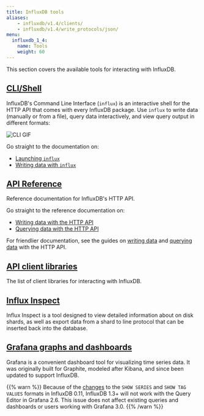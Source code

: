 ```yaml
---
title: InfluxDB tools
aliases:
    - influxdb/v1.4/clients/
    - influxdb/v1.4/write_protocols/json/
menu:
  influxdb_1_4:
    name: Tools
    weight: 60
---
```


This section covers the available tools for interacting with InfluxDB.

## [CLI/Shell](/influxdb/v1.4/tools/shell/)

InfluxDB's Command Line Interface (`influx`) is an interactive shell for the
HTTP API that comes with every InfluxDB package.
Use `influx` to write data (manually or from a file), query data interactively,
and view query output in different formats:

![CLI GIF](/img/influxdb/cli-1.0-beta.gif)

Go straight to the documentation on:

* [Launching `influx`](/influxdb/v1.4/tools/shell/#launch-influx)
* [Writing data with `influx`](/influxdb/v1.4/tools/shell/#write-data-to-influxdb-with-insert)

## [API Reference](/influxdb/v1.4/tools/api/)

Reference documentation for InfluxDB's HTTP API.

Go straight to the reference documentation on:

* [Writing data with the HTTP API](/influxdb/v1.4/tools/api/#write)
* [Querying data with the HTTP API](/influxdb/v1.4/tools/api/#query)

For friendlier documentation, see the guides on
[writing data](/influxdb/v1.4/guides/writing_data/) and
[querying data](/influxdb/v1.4/guides/querying_data/) with the HTTP API.

## [API client libraries](/influxdb/v1.4/tools/api_client_libraries/)

The list of client libraries for interacting with InfluxDB.

## [Influx Inspect](/influxdb/v1.4/tools/influx_inspect/)

Influx Inspect is a tool designed to view detailed information about on disk shards, as well as export data from a shard to line protocol that can be inserted back into the database.

## [Grafana graphs and dashboards](https://grafana.com/docs/grafana/latest/features/datasources/influxdb/)

Grafana is a convenient dashboard tool for visualizing time series data.
It was originally built for Graphite, modeled after Kibana, and since been updated to support InfluxDB.

{{% warn %}} Because of the [changes](/influxdb/v0.11/concepts/010_vs_011/#breaking-api-changes) to the `SHOW SERIES` and `SHOW TAG VALUES` formats in InfluxDB 0.11, InfluxDB 1.3+ will not work with the Query Editor in Grafana 2.6.
This issue does not affect existing queries and dashboards or users working with Grafana 3.0. {{% /warn %}}
